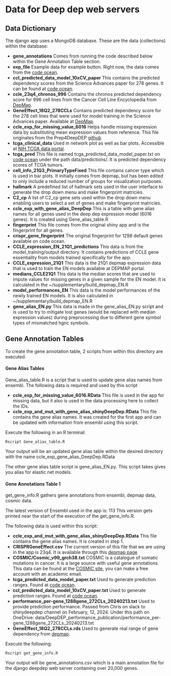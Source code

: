 # **Data for Deep dep web servers**

## **Data Dictionary**

The django app uses a MongoDB database. These are the data (collections) within the database:

- **gene_annotations** Comes from running the code described below within the Gene Annotation Table section.
- **exp_file** Example data for example button. Right now, the data comes from the [code ocean]( https://codeocean.com/capsule/7914207/tree/v1).
- **ccl_predicted_data_model_10xCV_paper** This contains the predicted dependency scores from the Science Advances paper for 278 genes. It can be found at [code ocean](https://codeocean.com/capsule/7914207/tree/v1).
- **ccle_23q4_chronos_996** Contains the chronos predicted dependency score for 996 cell lines from the Cancer Cell Line Encyclopedia from [DepMap](https://depmap.org/portal/data_page/?tab=allData).
- **GeneEffect_18Q2_278CCLs** Contains predicted dependency score for the 278 cell lines that were used for model training in the Science Advances paper. Available at [DepMap](https://depmap.org/portal/data_page/?tab=allData).
- **ccle_exp_for_missing_value_6016** Helps handle missing expression data by substituting mean expression values from reference. This file originates from the Prep4DeepDEP [github](https://github.com/chenlabgccri/Prep4DeepDEP/blob/master/R/Prep4DeepDEP.r)
- **tcga_clinical_data** Used in network plot as well as bar plots. Accessible at [NIH TCGA data portal](https://portal.gdc.cancer.gov/).
- **tcga_pred** This file is named tcga_predicted_data_model_paper.txt on [code ocean](https://codeocean.com/capsule/7914207/tree/v1) under the path data/predictions/. It is predicted dependency scores of TCGA tumors.
- **cell_info_21Q3_PrimaryTypeFixed** This file contains cancer type which is used in bar plots. It initially comes from depmap, but has been edited to only include a reduced number of groups for visualization purposes.
- **hallmark** A predefined list of hallmark sets used in the user interface to generate the drop down menu and make fingerprint matricies.
- **C2_cp** A list of C2_cp gene sets used within the drop down menu enabling users to select a set of genes and make fingerprint matricies.
- **ccle_exp_with_gene_alias_DeepDep** This is a table with gene alias names for all genes used in the deep dep expression model (6016 genes). It is created using Gene_alias_table.R
- **fingerprint** This file comes from the original shiny app and is the fingerprint for all genes.
- **crispr_gene_fingerprint** The original fingerprint for 1298 default genes available on code ocean.
- **CCLE_expression_EN_21Q1_predictions** This data is from the model_training/output directory. It contains predictions of CCLE gene essentiality from models trained specifically for the app.
- **CCLE_expression_21Q1** This data is the 21Q1 depmap expression data that is used to train the EN models available at DEPMAP portal.
- **medians_CCLE21Q1** This data is the median scores that are used to impute values for missing genes in a given sample for the EN model. It is calculated in the ~/supplementary/build_depmap_EN.R
- **model_performances_EN** This data is the model performances of the newly trained EN models. It is also calculated in ~/supplementary/build_depmap_EN.R
- **gene_alias_EN.py** This data is made in the gene_alias_EN.py script and is used to try to mitigate lost genes (would be replaced with median expression values) during preprocessing due to different gene symbol types of mismatched hgnc symbols.


## **Gene Annotation Tables**

To create the gene annotation table, 2 scripts from within this directory are executed.

#### **Gene Alias Tables**

Gene_alias_table.R is a script that is used to update gene alias names from ensembl. The following data is required and used by this script

- **ccle_exp_for_missing_value_6016.RData** This file is used in the app for missing data, but it also is used in the data processing here to collect the IDs.
- **ccle_exp_and_mut_with_gene_alias_shinyDeepDep.RData** This file contains the gene alias names. It was created for the first app and can be updated with information from ensembl using this script.

Execute the following in an R terminal:

    Rscript Gene_alias_table.R

Your output will be an updated gene alias table within the desired directory with the name ccle_exp_gene_alias_DeepDep.RData

The other gene alias table script is gene_alias_EN.py. This script takes gives you alias for elastic net models.

#### **Gene Annotations Table 1**

get_gene_info.R gathers gene annotations from ensembl, depmap data, cosmic data.

The latest version of Ensembl used in the app is: 113
This version gets printed near the start of the execution of the get_gene_info.R.

The following data is used within this script:

- **ccle_exp_and_mut_with_gene_alias_shinyDeepDep.RData** This file contains the gene alias names. It is created in step 1.
- **CRISPRGeneEffect.csv** The current version of this file that we are using in the app is 23q4. It is available through this [depmap page](https://depmap.org/portal/data_page/?tab=allData)
- **COSMIC/Cosmic_v99_grch38.txt** COSMIC is a catalogue of somatic mutations in cancer. It is a large source with useful gene annotations. This data can be found at the [COSMIC site](https://cancer.sanger.ac.uk/cosmic/download/cosmic/v99/cancergenecensus), you can make a free account with an academic email.
- **tcga_predicted_data_model_paper.txt** Used to generate prediction ranges. Found at [code ocean](https://codeocean.com/capsule/7914207/tree/v1).
- **ccl_predicted_data_model_10xCV_paper.txt** Used to generate prediction ranges. Found at [code ocean](https://codeocean.com/capsule/7914207/tree/v1).
- **performance_per-gene_1288gene_272CLs_20240213.txt** Used to provide prediction performance. Passed from Chris on slack to shinydeepdep channel on February, 12, 2024. Under this path on OneDrive: data/DeepDEP_performance_publication/performance_per-gene_1288gene_272CLs_20240213.txt
- **GeneEffect_18Q2_278CCLs.rds** Used to generate real range of gene dependency from [depmap](https://depmap.org/portal/data_page/?tab=allData).

Execute the following:

    Rscript get_gene_info.R

Your output will be gene_annotations.csv which is a main annotation file for the django deepdep web server containing over 20,000 genes.
